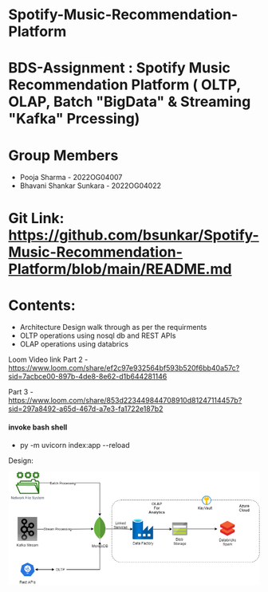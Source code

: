 # Spotify-Music-Recommendation-Platform

# BDS-Assignment : Spotify Music Recommendation Platform ( OLTP, OLAP, Batch "BigData" & Streaming "Kafka" Prcessing)

# Group Members

* Pooja Sharma - 2022OG04007
* Bhavani Shankar Sunkara - 2022OG04022

# Git Link: https://github.com/bsunkar/Spotify-Music-Recommendation-Platform/blob/main/README.md
# Contents:

* Architecture Design walk through as per the requirments
* OLTP operations using nosql db and REST APIs
* OLAP operations using databrics


Loom Video link Part 2 - https://www.loom.com/share/ef2c97e932564bf593b520f6bb40a57c?sid=7acbce00-897b-4de8-8e62-d1b644281146

Part 3 - https://www.loom.com/share/853d223449844708910d81247114457b?sid=297a8492-a65d-467d-a7e3-fa1722e187b2




#### invoke bash shell
* py -m uvicorn index:app --reload

Design:

![Alt text](<Design Document.png>)
